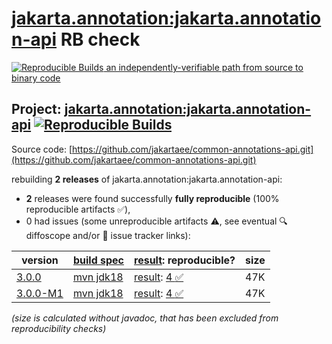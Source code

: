[jakarta.annotation:jakarta.annotation-api](https://central.sonatype.com/artifact/jakarta.annotation/jakarta.annotation-api/versions) RB check
=======

[![Reproducible Builds](https://reproducible-builds.org/images/logos/rb.svg) an independently-verifiable path from source to binary code](https://reproducible-builds.org/)

## Project: [jakarta.annotation:jakarta.annotation-api](https://central.sonatype.com/artifact/jakarta.annotation/jakarta.annotation-api/versions) [![Reproducible Builds](https://img.shields.io/endpoint?url=https://raw.githubusercontent.com/jvm-repo-rebuild/reproducible-central/master/content/jakarta/annotation/jakarta.annotation-api/badge.json)](https://github.com/jvm-repo-rebuild/reproducible-central/blob/master/content/jakarta/annotation/jakarta.annotation-api/README.md)

Source code: [https://github.com/jakartaee/common-annotations-api.git](https://github.com/jakartaee/common-annotations-api.git)

rebuilding **2 releases** of jakarta.annotation:jakarta.annotation-api:
- **2** releases were found successfully **fully reproducible** (100% reproducible artifacts :white_check_mark:),
- 0 had issues (some unreproducible artifacts :warning:, see eventual :mag: diffoscope and/or :memo: issue tracker links):

| version | [build spec](/BUILDSPEC.md) | [result](https://reproducible-builds.org/docs/jvm/): reproducible? | size |
| -- | --------- | ------ | -- |
| [3.0.0](https://central.sonatype.com/artifact/jakarta.annotation/jakarta.annotation-api/3.0.0/pom) | [mvn jdk18](jakarta.annotation-api-3.0.0.buildspec) | [result](jakarta.annotation-api-3.0.0.buildinfo): [4 :white_check_mark: ](jakarta.annotation-api-3.0.0.buildcompare) | 47K |
| [3.0.0-M1](https://central.sonatype.com/artifact/jakarta.annotation/jakarta.annotation-api/3.0.0-M1/pom) | [mvn jdk18](jakarta.annotation-api-3.0.0-M1.buildspec) | [result](jakarta.annotation-api-3.0.0-M1.buildinfo): [4 :white_check_mark: ](jakarta.annotation-api-3.0.0-M1.buildcompare) | 47K |

<i>(size is calculated without javadoc, that has been excluded from reproducibility checks)</i>
